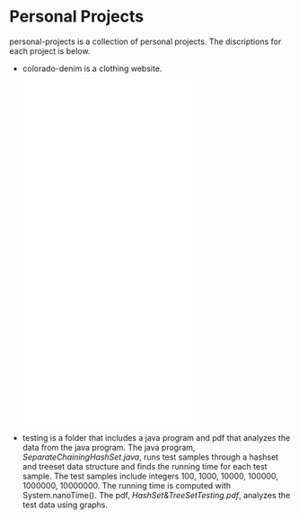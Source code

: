 # Personal Projects

personal-projects is a collection of personal projects. The discriptions for each project is below.

* colorado-denim is a clothing website.

  ![homepage](colorado-denim/final-project-images/homepage.pdf)
  ![products](colorado-denim/final-project-images/productspg.pdf)
  ![ourstory](colorado-denim/final-project-images/ourstorypg.pdf)
  ![reach](colorado-denim/final-project-images/reachpg.pdf)

* testing is a folder that includes a java program and pdf that analyzes the data from the java program. The java program, *SeparateChainingHashSet.java*, runs test samples through a hashset and treeset data structure and finds the running time for each test sample. The test samples include integers 100, 1000, 10000, 100000, 1000000, 10000000. The running time is computed with System.nanoTime(). The pdf, *HashSet&TreeSetTesting.pdf*, analyzes the test data using graphs.
